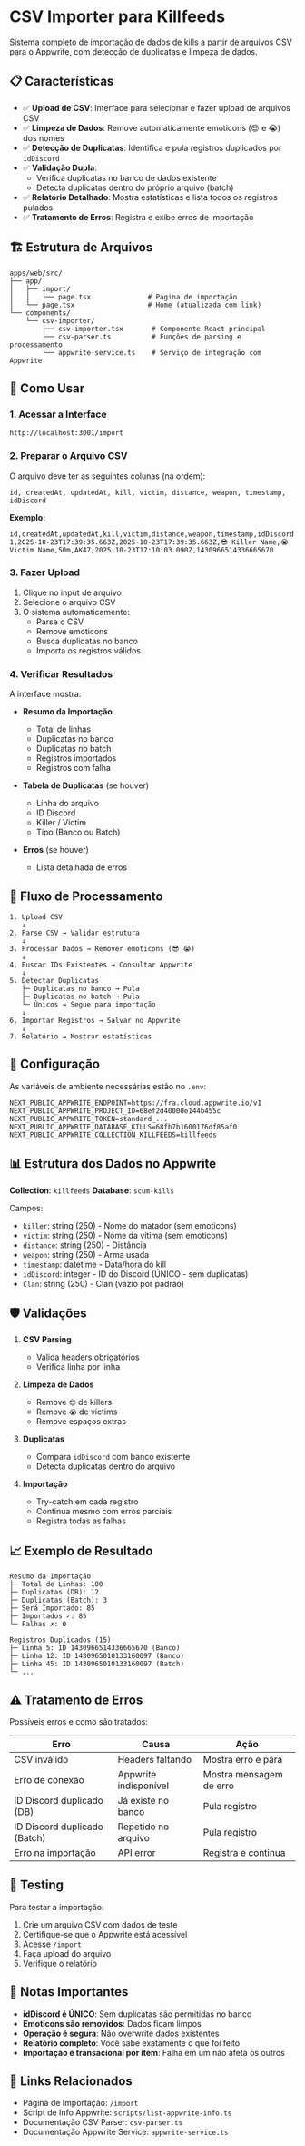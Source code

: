 # CSV Importer para Killfeeds

Sistema completo de importação de dados de kills a partir de arquivos CSV para o Appwrite, com detecção de duplicatas e limpeza de dados.

## 📋 Características

- ✅ **Upload de CSV**: Interface para selecionar e fazer upload de arquivos CSV
- ✅ **Limpeza de Dados**: Remove automaticamente emoticons (😎 e 😭) dos nomes
- ✅ **Detecção de Duplicatas**: Identifica e pula registros duplicados por `idDiscord`
- ✅ **Validação Dupla**: 
  - Verifica duplicatas no banco de dados existente
  - Detecta duplicatas dentro do próprio arquivo (batch)
- ✅ **Relatório Detalhado**: Mostra estatísticas e lista todos os registros pulados
- ✅ **Tratamento de Erros**: Registra e exibe erros de importação

## 🏗️ Estrutura de Arquivos

```
apps/web/src/
├── app/
│   ├── import/
│   │   └── page.tsx              # Página de importação
│   └── page.tsx                  # Home (atualizada com link)
└── components/
    └── csv-importer/
        ├── csv-importer.tsx       # Componente React principal
        ├── csv-parser.ts          # Funções de parsing e processamento
        └── appwrite-service.ts    # Serviço de integração com Appwrite
```

## 🚀 Como Usar

### 1. Acessar a Interface

```
http://localhost:3001/import
```

### 2. Preparar o Arquivo CSV

O arquivo deve ter as seguintes colunas (na ordem):

```
id, createdAt, updatedAt, kill, victim, distance, weapon, timestamp, idDiscord
```

**Exemplo:**
```csv
id,createdAt,updatedAt,kill,victim,distance,weapon,timestamp,idDiscord
1,2025-10-23T17:39:35.663Z,2025-10-23T17:39:35.663Z,😎 Killer Name,😭 Victim Name,50m,AK47,2025-10-23T17:10:03.090Z,1430966514336665670
```

### 3. Fazer Upload

1. Clique no input de arquivo
2. Selecione o arquivo CSV
3. O sistema automaticamente:
   - Parse o CSV
   - Remove emoticons
   - Busca duplicatas no banco
   - Importa os registros válidos

### 4. Verificar Resultados

A interface mostra:

- **Resumo da Importação**
  - Total de linhas
  - Duplicatas no banco
  - Duplicatas no batch
  - Registros importados
  - Registros com falha

- **Tabela de Duplicatas** (se houver)
  - Linha do arquivo
  - ID Discord
  - Killer / Victim
  - Tipo (Banco ou Batch)

- **Erros** (se houver)
  - Lista detalhada de erros

## 📝 Fluxo de Processamento

```
1. Upload CSV
   ↓
2. Parse CSV → Validar estrutura
   ↓
3. Processar Dados → Remover emoticons (😎 😭)
   ↓
4. Buscar IDs Existentes → Consultar Appwrite
   ↓
5. Detectar Duplicatas
   ├─ Duplicatas no banco → Pula
   ├─ Duplicatas no batch → Pula
   └─ Únicos → Segue para importação
   ↓
6. Importar Registros → Salvar no Appwrite
   ↓
7. Relatório → Mostrar estatísticas
```

## 🔧 Configuração

As variáveis de ambiente necessárias estão no `.env`:

```env
NEXT_PUBLIC_APPWRITE_ENDPOINT=https://fra.cloud.appwrite.io/v1
NEXT_PUBLIC_APPWRITE_PROJECT_ID=68ef2d40000e144b455c
NEXT_PUBLIC_APPWRITE_TOKEN=standard_...
NEXT_PUBLIC_APPWRITE_DATABASE_KILLS=68fb7b1600176df85af0
NEXT_PUBLIC_APPWRITE_COLLECTION_KILLFEEDS=killfeeds
```

## 📊 Estrutura dos Dados no Appwrite

**Collection**: `killfeeds`
**Database**: `scum-kills`

Campos:
- `killer`: string (250) - Nome do matador (sem emoticons)
- `victim`: string (250) - Nome da vítima (sem emoticons)
- `distance`: string (250) - Distância
- `weapon`: string (250) - Arma usada
- `timestamp`: datetime - Data/hora do kill
- `idDiscord`: integer - ID do Discord (ÚNICO - sem duplicatas)
- `Clan`: string (250) - Clan (vazio por padrão)

## 🛡️ Validações

1. **CSV Parsing**
   - Valida headers obrigatórios
   - Verifica linha por linha

2. **Limpeza de Dados**
   - Remove `😎` de killers
   - Remove `😭` de victims
   - Remove espaços extras

3. **Duplicatas**
   - Compara `idDiscord` com banco existente
   - Detecta duplicatas dentro do arquivo

4. **Importação**
   - Try-catch em cada registro
   - Continua mesmo com erros parciais
   - Registra todas as falhas

## 📈 Exemplo de Resultado

```
Resumo da Importação
├─ Total de Linhas: 100
├─ Duplicatas (DB): 12
├─ Duplicatas (Batch): 3
├─ Será Importado: 85
├─ Importados ✓: 85
└─ Falhas ✗: 0

Registros Duplicados (15)
├─ Linha 5: ID 1430966514336665670 (Banco)
├─ Linha 12: ID 1430965010133160097 (Banco)
├─ Linha 45: ID 1430965010133160097 (Batch)
└─ ...
```

## ⚠️ Tratamento de Erros

Possíveis erros e como são tratados:

| Erro | Causa | Ação |
|------|-------|------|
| CSV inválido | Headers faltando | Mostra erro e pára |
| Erro de conexão | Appwrite indisponível | Mostra mensagem de erro |
| ID Discord duplicado (DB) | Já existe no banco | Pula registro |
| ID Discord duplicado (Batch) | Repetido no arquivo | Pula registro |
| Erro na importação | API error | Registra e continua |

## 🧪 Testing

Para testar a importação:

1. Crie um arquivo CSV com dados de teste
2. Certifique-se que o Appwrite está acessível
3. Acesse `/import`
4. Faça upload do arquivo
5. Verifique o relatório

## 📝 Notas Importantes

- **idDiscord é ÚNICO**: Sem duplicatas são permitidas no banco
- **Emoticons são removidos**: Dados ficam limpos
- **Operação é segura**: Não overwrite dados existentes
- **Relatório completo**: Você sabe exatamente o que foi feito
- **Importação é transacional por item**: Falha em um não afeta os outros

## 🔗 Links Relacionados

- Página de Importação: `/import`
- Script de Info Appwrite: `scripts/list-appwrite-info.ts`
- Documentação CSV Parser: `csv-parser.ts`
- Documentação Appwrite Service: `appwrite-service.ts`
